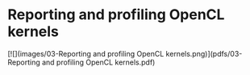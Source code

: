 # Reporting and profiling OpenCL kernels



[![](images/03-Reporting and profiling OpenCL kernels.png)](pdfs/03-Reporting and profiling OpenCL kernels.pdf)

